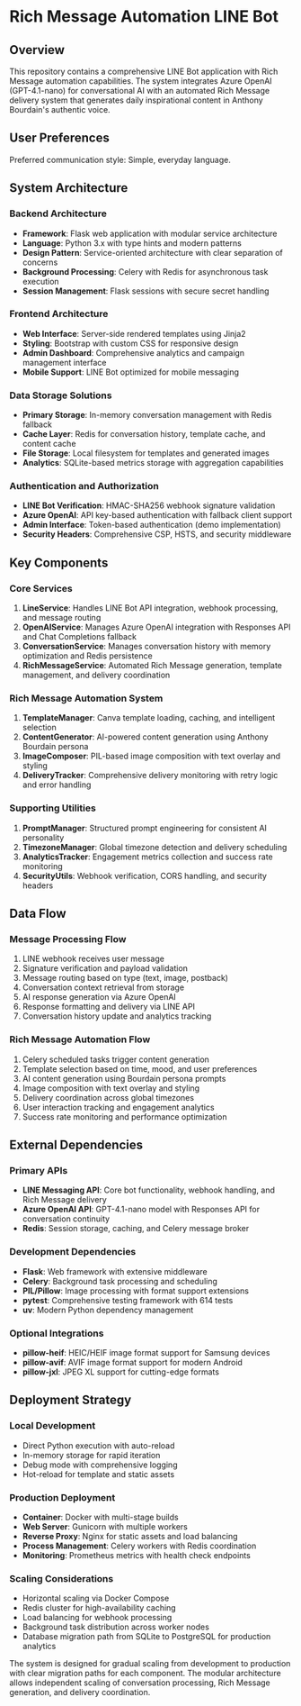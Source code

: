 # Rich Message Automation LINE Bot

## Overview

This repository contains a comprehensive LINE Bot application with Rich Message automation capabilities. The system integrates Azure OpenAI (GPT-4.1-nano) for conversational AI with an automated Rich Message delivery system that generates daily inspirational content in Anthony Bourdain's authentic voice.

## User Preferences

Preferred communication style: Simple, everyday language.

## System Architecture

### Backend Architecture
- **Framework**: Flask web application with modular service architecture
- **Language**: Python 3.x with type hints and modern patterns
- **Design Pattern**: Service-oriented architecture with clear separation of concerns
- **Background Processing**: Celery with Redis for asynchronous task execution
- **Session Management**: Flask sessions with secure secret handling

### Frontend Architecture
- **Web Interface**: Server-side rendered templates using Jinja2
- **Styling**: Bootstrap with custom CSS for responsive design
- **Admin Dashboard**: Comprehensive analytics and campaign management interface
- **Mobile Support**: LINE Bot optimized for mobile messaging

### Data Storage Solutions
- **Primary Storage**: In-memory conversation management with Redis fallback
- **Cache Layer**: Redis for conversation history, template cache, and content cache
- **File Storage**: Local filesystem for templates and generated images
- **Analytics**: SQLite-based metrics storage with aggregation capabilities

### Authentication and Authorization
- **LINE Bot Verification**: HMAC-SHA256 webhook signature validation
- **Azure OpenAI**: API key-based authentication with fallback client support
- **Admin Interface**: Token-based authentication (demo implementation)
- **Security Headers**: Comprehensive CSP, HSTS, and security middleware

## Key Components

### Core Services
1. **LineService**: Handles LINE Bot API integration, webhook processing, and message routing
2. **OpenAIService**: Manages Azure OpenAI integration with Responses API and Chat Completions fallback
3. **ConversationService**: Manages conversation history with memory optimization and Redis persistence
4. **RichMessageService**: Automated Rich Message generation, template management, and delivery coordination

### Rich Message Automation System
1. **TemplateManager**: Canva template loading, caching, and intelligent selection
2. **ContentGenerator**: AI-powered content generation using Anthony Bourdain persona
3. **ImageComposer**: PIL-based image composition with text overlay and styling
4. **DeliveryTracker**: Comprehensive delivery monitoring with retry logic and error handling

### Supporting Utilities
1. **PromptManager**: Structured prompt engineering for consistent AI personality
2. **TimezoneManager**: Global timezone detection and delivery scheduling
3. **AnalyticsTracker**: Engagement metrics collection and success rate monitoring
4. **SecurityUtils**: Webhook verification, CORS handling, and security headers

## Data Flow

### Message Processing Flow
1. LINE webhook receives user message
2. Signature verification and payload validation
3. Message routing based on type (text, image, postback)
4. Conversation context retrieval from storage
5. AI response generation via Azure OpenAI
6. Response formatting and delivery via LINE API
7. Conversation history update and analytics tracking

### Rich Message Automation Flow
1. Celery scheduled tasks trigger content generation
2. Template selection based on time, mood, and user preferences
3. AI content generation using Bourdain persona prompts
4. Image composition with text overlay and styling
5. Delivery coordination across global timezones
6. User interaction tracking and engagement analytics
7. Success rate monitoring and performance optimization

## External Dependencies

### Primary APIs
- **LINE Messaging API**: Core bot functionality, webhook handling, and Rich Message delivery
- **Azure OpenAI API**: GPT-4.1-nano model with Responses API for conversation continuity
- **Redis**: Session storage, caching, and Celery message broker

### Development Dependencies
- **Flask**: Web framework with extensive middleware
- **Celery**: Background task processing and scheduling
- **PIL/Pillow**: Image processing with format support extensions
- **pytest**: Comprehensive testing framework with 614 tests
- **uv**: Modern Python dependency management

### Optional Integrations
- **pillow-heif**: HEIC/HEIF image format support for Samsung devices
- **pillow-avif**: AVIF image format support for modern Android
- **pillow-jxl**: JPEG XL support for cutting-edge formats

## Deployment Strategy

### Local Development
- Direct Python execution with auto-reload
- In-memory storage for rapid iteration
- Debug mode with comprehensive logging
- Hot-reload for template and static assets

### Production Deployment
- **Container**: Docker with multi-stage builds
- **Web Server**: Gunicorn with multiple workers
- **Reverse Proxy**: Nginx for static assets and load balancing
- **Process Management**: Celery workers with Redis coordination
- **Monitoring**: Prometheus metrics with health check endpoints

### Scaling Considerations
- Horizontal scaling via Docker Compose
- Redis cluster for high-availability caching
- Load balancing for webhook processing
- Background task distribution across worker nodes
- Database migration path from SQLite to PostgreSQL for production analytics

The system is designed for gradual scaling from development to production with clear migration paths for each component. The modular architecture allows independent scaling of conversation processing, Rich Message generation, and delivery coordination.